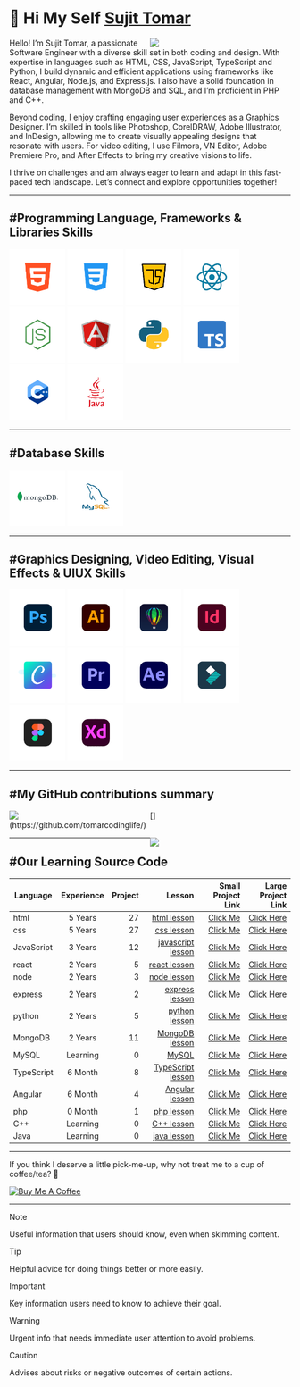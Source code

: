 <h1> 👋 Hi My Self <a href="https://github.com/iamsujittomar">Sujit Tomar</a></h1>

[<img align="right" width="50%" src="https://readme-stats.jader.me/api?username=tomarcodinglife&show_icons=true&hide=contribs,issues&bg_color=1a2a6c,b21f1f,fdbb2d&title_color=fff&text_color=fff">](https://github.com/tomarcodinglife)
[]()

Hello! I’m Sujit Tomar, a passionate Software Engineer with a diverse skill set in both coding and design. With expertise in languages such as HTML, CSS, JavaScript, TypeScript and Python, I build dynamic and efficient applications using frameworks like React, Angular, Node.js, and Express.js. I also have a solid foundation in database management with MongoDB and SQL, and I’m proficient in PHP and C++.

Beyond coding, I enjoy crafting engaging user experiences as a Graphics Designer. I’m skilled in tools like Photoshop, CorelDRAW, Adobe Illustrator, and InDesign, allowing me to create visually appealing designs that resonate with users. For video editing, I use Filmora, VN Editor, Adobe Premiere Pro, and After Effects to bring my creative visions to life.

I thrive on challenges and am always eager to learn and adapt in this fast-paced tech landscape. Let’s connect and explore opportunities together!



---
#Programming Language, Frameworks & Libraries Skills
---
<div>
<img src="https://github.com/tomarcodinglife/tomarcodinglife/blob/main/pl_01html.png" alt="" height="100px" title="html">
<img src="https://github.com/tomarcodinglife/tomarcodinglife/blob/main/pl_02css.png" alt="" height="100px" title="css">
<img src="https://github.com/tomarcodinglife/tomarcodinglife/blob/main/pl_03java-script.png" alt="" height="100px" title="JavaScript">
<img src="https://github.com/tomarcodinglife/tomarcodinglife/blob/main/pl_04react.png" alt="" height="100px" title="react js">
<img src="https://github.com/tomarcodinglife/tomarcodinglife/blob/main/pl_05Node-JS.png" alt="" height="100px" title="node js">
<img src="https://github.com/tomarcodinglife/tomarcodinglife/blob/main/pl_06angular.png" alt="" height="100px" title="Angular js">
<img src="https://github.com/tomarcodinglife/tomarcodinglife/blob/main/pl_07python.png" alt="" height="100px" title="python">
<img src="https://github.com/tomarcodinglife/tomarcodinglife/blob/main/pl_08typescript.png" alt="" height="100px" title="typescript">
<img src="https://github.com/tomarcodinglife/tomarcodinglife/blob/main/pl_09c%2B%2B.png" alt="" height="100px" title="C++">
<img src="https://github.com/tomarcodinglife/tomarcodinglife/blob/main/pl_09java.png" alt="" height="100px" title="java">
</div>


---
#Database Skills
---
<div>
  <img src="https://github.com/tomarcodinglife/tomarcodinglife/blob/main/db_01mongodb.png" alt="" height="100px" title="mongoDB">
  <img src="https://github.com/tomarcodinglife/tomarcodinglife/blob/main/db_02my_sql.png" alt="" height="100px" title="my Sql">
</div>


---
#Graphics Designing, Video Editing, Visual Effects & UIUX Skills
---
<div>
  <img src="https://github.com/tomarcodinglife/tomarcodinglife/blob/main/GD_01AdobePhotoshop.png" alt="" height="100px" title="Photoshop">
  <img src="https://github.com/tomarcodinglife/tomarcodinglife/blob/main/GD_02AdobeIllustrator.png" alt="" height="100px" title="illustrator">
  <img src="https://github.com/tomarcodinglife/tomarcodinglife/blob/main/GD_03CorelDraw.png" alt="" height="100px" title="CorelDraw">
  <img src="https://github.com/tomarcodinglife/tomarcodinglife/blob/main/GD_04Adobe_Indesign.png" alt="" height="100px" title="InDesign">
  <img src="https://github.com/tomarcodinglife/tomarcodinglife/blob/main/GD_05Canva.png" alt="" height="100px" title="Canva">
  <img src="https://github.com/tomarcodinglife/tomarcodinglife/blob/main/VE_01AdobePremiere.png" alt="" height="100px" title="Adobe Premiere Pro">
  <img src="https://github.com/tomarcodinglife/tomarcodinglife/blob/main/VE_01AdobeAfterEffect.png" alt="" height="100px" title="Adobe After Effect">
  <img src="https://github.com/tomarcodinglife/tomarcodinglife/blob/main/VE_02WondershareFilmora.png" alt="" height="100px" title="Filmora">
  <img src="https://github.com/tomarcodinglife/tomarcodinglife/blob/main/UIUX_01Figma.png" alt="" height="100px" title="Figma">
  <img src="https://github.com/tomarcodinglife/tomarcodinglife/blob/main/UIUX_02AdobeXD.png" alt="" height="100px" title="AdobeXD">
</div>



---
#My GitHub contributions summary
---

<div>
[<img align="left" width="50%" url="https://github.com/tomarcodinglife" target="blank" src="https://github-readme-streak-stats.herokuapp.com?user=tomarcodinglife&theme=dark&ring=fb4362&file=fb4362&currStreakNum=fb4362&currStreakLabel=fb4362&hide_border=true">](https://github.com/tomarcodinglife/)
  
[<img align="right" width="50%" url="https://github.com/tomarcodinglife" target="blank" src="https://github-readme-stats.vercel.app/api?username=tomarcodinglife&hide_border=true&show_icons=true&bg_color=151515&title_color=fb4362&icon_color=fb4362&text_bold=false&text_color=9e9e9e">](https://github.com/tomarcodinglife/)
</div>


---
#Our Learning Source Code
---
| Language      | Experience    | Project  |  Lesson  | Small Project Link  | Large Project Link  | 
| ------------- |:-------------:| -----:| -----:| -----:| -----:|
| html          | 5 Years       | 27     | [html lesson](https://github.com/tomarcodinglife/html)              | [Click Me](https://github.com/iamsujittomar) | [Click Here](https://github.com/sujitsoftengg) |
| css           | 5 Years       | 27     | [css lesson](https://github.com/tomarcodinglife/css)                | [Click Me](https://github.com/iamsujittomar) | [Click Here](https://github.com/sujitsoftengg) |
| JavaScript    | 3 Years       | 12     | [javascript lesson](https://github.com/tomarcodinglife/javascript)  | [Click Me](https://github.com/iamsujittomar) | [Click Here](https://github.com/sujitsoftengg) |
| react         | 2 Years       | 5      | [react lesson](https://github.com/tomarcodinglife/React)            | [Click Me](https://github.com/iamsujittomar) | [Click Here](https://github.com/sujitsoftengg) |
| node          | 2 Years       | 3      | [node lesson](https://github.com/tomarcodinglife/Node)              | [Click Me](https://github.com/iamsujittomar) | [Click Here](https://github.com/sujitsoftengg) |
| express       | 2 Years       | 2      | [express lesson](https://github.com/tomarcodinglife/Express)        | [Click Me](https://github.com/iamsujittomar) | [Click Here](https://github.com/sujitsoftengg) |
| python        | 2 Years       | 5      | [python lesson](https://github.com/tomarcodinglife/Python)          | [Click Me](https://github.com/iamsujittomar) | [Click Here](https://github.com/sujitsoftengg) |
| MongoDB       | 2 Years       | 11     | [MongoDB lesson](https://github.com/tomarcodinglife/MongoDB)        | [Click Me](https://github.com/iamsujittomar) | [Click Here](https://github.com/sujitsoftengg) |
| MySQL         | Learning      | 0      | [MySQL](https://github.com/tomarcodinglife/MySQL)                   | [Click Me](https://github.com/iamsujittomar) | [Click Here](https://github.com/sujitsoftengg) |
| TypeScript    | 6 Month       | 8      | [TypeScript lesson](https://github.com/tomarcodinglife/Typescript)  | [Click Me](https://github.com/iamsujittomar) | [Click Here](https://github.com/sujitsoftengg) |
| Angular       | 6 Month       | 4      | [Angular lesson](https://github.com/tomarcodinglife/Angular)        | [Click Me](https://github.com/iamsujittomar) | [Click Here](https://github.com/sujitsoftengg) |
| php           | 0 Month       | 1      | [php lesson](https://github.com/tomarcodinglife/php)                | [Click Me](https://github.com/iamsujittomar) | [Click Here](https://github.com/sujitsoftengg) |
| C++           | Learning      | 0      | [C++ lesson](https://github.com/tomarcodinglife/CPP)                | [Click Me](https://github.com/iamsujittomar) | [Click Here](https://github.com/sujitsoftengg) |
| Java          | Learning      | 0      | [java lesson](https://github.com/tomarcodinglife/Java)              | [Click Me](https://github.com/iamsujittomar) | [Click Here](https://github.com/sujitsoftengg) |

---
<p>If you think I deserve a little pick-me-up, why not treat me to a cup of coffee/tea? 🥺</p>
<a href="https://www.buymeacoffee.com/sujitsoftengg" target="_blank"><img src="https://cdn.buymeacoffee.com/buttons/v2/default-red.png" alt="Buy Me A Coffee" width="150" ></a>

---

> [!NOTE]
> Useful information that users should know, even when skimming content.

> [!TIP]
> Helpful advice for doing things better or more easily.

> [!IMPORTANT]
> Key information users need to know to achieve their goal.

> [!WARNING]
> Urgent info that needs immediate user attention to avoid problems.

> [!CAUTION]
> Advises about risks or negative outcomes of certain actions.


<!---
tomarcodinglife/tomarcodinglife is a ✨ special ✨ repository because its `README.md` (this file) appears on your GitHub profile.
You can click the Preview link to take a look at your changes.
--->
